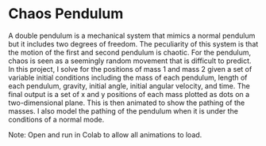 # Chaos Pendulum
A double pendulum is a mechanical system that mimics a normal pendulum but it includes two degrees of freedom. The peculiarity of this system is that the motion of the first and second pendulum is chaotic. For the pendulum, chaos is seen as a seemingly random movement that is difficult to predict. In this project, I solve for the positions of mass 1 and mass 2 given a set of variable initial conditions including the mass of each pendulum, length of each pendulum, gravity, initial angle, initial angular velocity, and time. The final output is a set of x and y positions of each mass plotted as dots on a two-dimensional plane. This is then animated to show the pathing of the masses. I also model the pathing of the pendulum when it is under the conditions of a normal mode.
 
Note: Open and run in Colab to allow all animations to load. 

